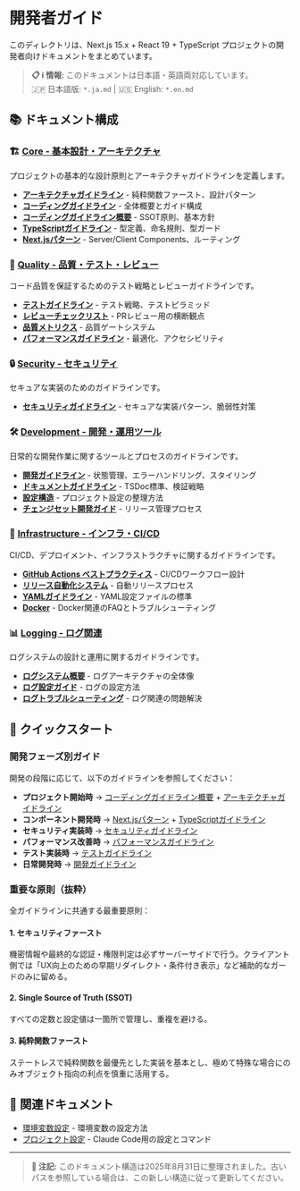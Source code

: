 # 開発者ガイド

このディレクトリは、Next.js 15.x + React 19 + TypeScript プロジェクトの開発者向けドキュメントをまとめています。

> **📋 ℹ️ 情報:** このドキュメントは日本語・英語両対応しています。  
> 🇯🇵 日本語版: `*.ja.md` | 🇺🇸 English: `*.en.md`

## 📚 ドキュメント構成

### 🏗️ [Core - 基本設計・アーキテクチャ](./core/)

プロジェクトの基本的な設計原則とアーキテクチャガイドラインを定義します。

- **[アーキテクチャガイドライン](./core/architecture-guidelines.ja.md)** - 純粋関数ファースト、設計パターン
- **[コーディングガイドライン](./core/coding-guidelines.ja.md)** - 全体概要とガイド構成
- **[コーディングガイドライン概要](./core/coding-guidelines-overview.ja.md)** - SSOT原則、基本方針
- **[TypeScriptガイドライン](./core/typescript-guidelines.ja.md)** - 型定義、命名規則、型ガード  
- **[Next.jsパターン](./core/nextjs-patterns.ja.md)** - Server/Client Components、ルーティング

### 🎯 [Quality - 品質・テスト・レビュー](./quality/)

コード品質を保証するためのテスト戦略とレビューガイドラインです。

- **[テストガイドライン](./quality/testing-guidelines.ja.md)** - テスト戦略、テストピラミッド
- **[レビューチェックリスト](./quality/review-checklist.ja.md)** - PRレビュー用の横断観点
- **[品質メトリクス](./quality/quality-metrics-architecture.ja.md)** - 品質ゲートシステム
- **[パフォーマンスガイドライン](./quality/performance-guidelines.ja.md)** - 最適化、アクセシビリティ

### 🔒 [Security - セキュリティ](./security/)

セキュアな実装のためのガイドラインです。

- **[セキュリティガイドライン](./security/security-guidelines.ja.md)** - セキュアな実装パターン、脆弱性対策

### 🛠️ [Development - 開発・運用ツール](./development/)

日常的な開発作業に関するツールとプロセスのガイドラインです。

- **[開発ガイドライン](./development/development-guidelines.ja.md)** - 状態管理、エラーハンドリング、スタイリング
- **[ドキュメントガイドライン](./development/documentation-guidelines.ja.md)** - TSDoc標準、検証戦略
- **[設定構造](./development/configuration-structure.ja.md)** - プロジェクト設定の整理方法
- **[チェンジセット開発ガイド](./development/changeset-developer-guide.ja.md)** - リリース管理プロセス

### 🚀 [Infrastructure - インフラ・CI/CD](./infrastructure/)

CI/CD、デプロイメント、インフラストラクチャに関するガイドラインです。

- **[GitHub Actions ベストプラクティス](./infrastructure/github-actions-best-practices.ja.md)** - CI/CDワークフロー設計
- **[リリース自動化システム](./infrastructure/release-automation-system.ja.md)** - 自動リリースプロセス
- **[YAMLガイドライン](./infrastructure/yaml-guidelines.ja.md)** - YAML設定ファイルの標準
- **[Docker](./infrastructure/docker/)** - Docker関連のFAQとトラブルシューティング

### 📊 [Logging - ログ関連](./logging/)

ログシステムの設計と運用に関するガイドラインです。

- **[ログシステム概要](./logging/logging-system-overview.ja.md)** - ログアーキテクチャの全体像
- **[ログ設定ガイド](./logging/logging-configuration-guide.ja.md)** - ログの設定方法
- **[ログトラブルシューティング](./logging/logging-troubleshooting-guide.ja.md)** - ログ関連の問題解決

## 🚀 クイックスタート

### 開発フェーズ別ガイド

開発の段階に応じて、以下のガイドラインを参照してください：

- **プロジェクト開始時** → [コーディングガイドライン概要](./core/coding-guidelines-overview.ja.md) + [アーキテクチャガイドライン](./core/architecture-guidelines.ja.md)
- **コンポーネント開発時** → [Next.jsパターン](./core/nextjs-patterns.ja.md) + [TypeScriptガイドライン](./core/typescript-guidelines.ja.md)
- **セキュリティ実装時** → [セキュリティガイドライン](./security/security-guidelines.ja.md)
- **パフォーマンス改善時** → [パフォーマンスガイドライン](./quality/performance-guidelines.ja.md)
- **テスト実装時** → [テストガイドライン](./quality/testing-guidelines.ja.md)
- **日常開発時** → [開発ガイドライン](./development/development-guidelines.ja.md)

### 重要な原則（抜粋）

全ガイドラインに共通する最重要原則：

#### 1. セキュリティファースト

機密情報や最終的な認証・権限判定は必ずサーバーサイドで行う。クライアント側では「UX向上のための早期リダイレクト・条件付き表示」など補助的なガードのみに留める。

#### 2. Single Source of Truth (SSOT)

すべての定数と設定値は一箇所で管理し、重複を避ける。

#### 3. 純粋関数ファースト

ステートレスで純粋関数を最優先とした実装を基本とし、極めて特殊な場合にのみオブジェクト指向の利点を慎重に活用する。

## 📖 関連ドキュメント

- [環境変数設定](../environment-variables.md) - 環境変数の設定方法
- [プロジェクト設定](../../CLAUDE.md) - Claude Code用の設定とコマンド

---

> **📝 注記:** このドキュメント構造は2025年8月31日に整理されました。古いパスを参照している場合は、この新しい構造に従って更新してください。